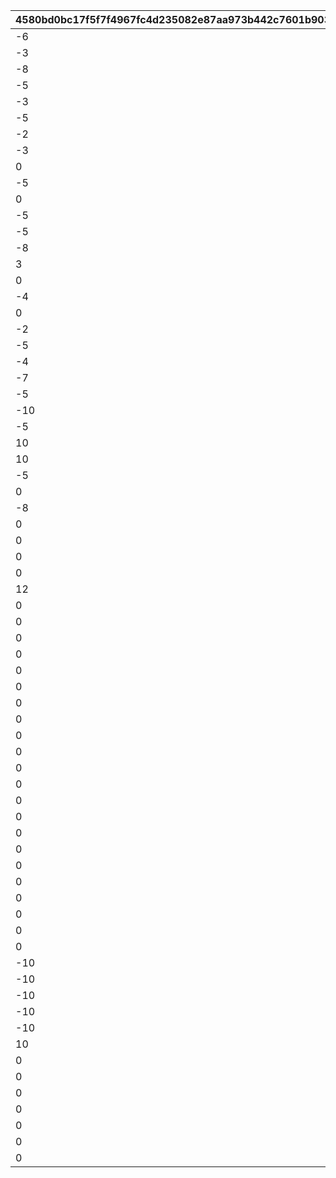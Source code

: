 |4580bd0bc17f5f7f4967fc4d235082e87aa973b442c7601b903103fd76ff6bfd|34f9066f2e00717fdb6d33fa87b796830152b98dba0a7f788cb75327a535b23f|90811b8c894ce39876bc4f3c509eb0ceca6c0716841bb1b605c4f872dc75a8ea|7fcd0a65cd16a6c90fd03e5d1f394ae28efb56de0dbea43c2b8e2188649fe080|912f3c6ebe349eb9bc07c486486cb79481f98d9bb6f866197a33e592eb31cbdb|6cd7ee4e4423f25520b8a1585fe91a1749c2d25a29d34e5a78587e525f75fd1f|0f37d09610ea0ca4ed138556ec5efaab5c914485959f8f9448abd60b5656a3dd|f47b27903621bd865ff3b2bce588d129f1821d2cd25563f6021471c33c9080c6|57d3c43597b6dac003e1a2c08c1ec1c8703f4ca362df1d019a108309cb387493|ded2abb959bc6c20b1905ab82871574a08ad99693b64243e2bd279fd9e4d290e|6c6f05390a93727b3e1518c7c938d83f365ac3580defb8908e1003c2314ba42d|d4a76ecee40115fe750dbbc977174c3a95788012c39406888f2b09e5260cf2ca|4937acb0ef61b38d6fcf85f71ab595b7f3f9a506d1c6896170834f0b4ef4ce98|
| --- | --- | --- | --- | --- | --- | --- | --- | --- | --- | --- | --- | --- |
|-6|10001|2018/03/31 15:00:00|0|0|20001|5031|0|0|0|2030/04/19 15:00:00|1|2020/03/16 15:00:00|
|-3|10002|2018/04/30 15:00:00|0|0|20002|8135|0|0|0|2030/04/19 15:00:00|1|2020/04/15 15:00:00|
|-8|10003|2018/05/25 16:00:00|0|0|20003|201|0|0|0|2030/04/19 15:00:00|1|2020/05/15 15:00:00|
|-5|10004|2018/06/30 12:00:00|0|0|20004|3394|0|0|0|2030/04/19 15:00:00|1,2|2020/06/19 15:00:00|
|-3|10005|2018/07/31 12:00:00|0|0|20005|3060|0|0|0|2030/04/19 15:00:00|1,4|2020/07/20 15:00:00|
|-5|10006|2018/08/31 12:00:00|0|0|20006|1412|0|0|0|2030/04/19 15:00:00|1|2020/08/19 15:00:00|
|-2|10007|2018/09/30 12:00:00|0|0|20007|3481|0|0|0|2030/04/19 15:00:00|1,5|2020/09/23 15:00:00|
|-3|10008|2018/10/31 12:00:00|0|0|20008|3490|0|0|0|2030/04/19 15:00:00|1|2020/10/19 15:00:00|
|0|10009|2018/11/30 12:00:00|0|0|20009|5402|0|0|0|2030/04/19 15:00:00|1,6|2020/11/24 15:00:00|
|-5|10010|2018/12/31 12:00:00|0|0|20010|2192|0|0|0|2030/04/19 15:00:00|1,7|2020/12/22 15:00:00|
|0|10011|2019/01/31 12:00:00|0|0|20011|5034|0|0|0|2030/04/19 15:00:00|1,8|2021/01/25 15:00:00|
|-5|10012|2019/02/22 15:00:00|0|0|20012|402|0|0|0|2030/04/19 15:00:00|1|2021/02/18 15:00:00|
|-5|10013|2019/03/31 15:00:00|0|0|20013|22|0|0|0|2030/04/19 15:00:00|1,9|2021/03/23 15:00:00|
|-8|10015|2019/04/30 12:00:00|0|0|20014|2174|0|0|0|2030/04/19 15:00:00|1|2021/04/16 15:00:00|
|3|10019|2019/06/30 15:00:00|0|0|20015|2222|0|0|0|2030/04/19 15:00:00|1,10|2021/05/18 15:00:00|
|0|10021|2019/07/31 12:00:00|0|0|20016|6040|0|0|0|2030/04/19 15:00:00|1,11|2021/06/18 15:00:00|
|-4|10023|2019/08/31 12:00:00|0|0|20017|6481|0|0|0|2030/04/19 15:00:00|1|2021/07/16 15:00:00|
|0|10025|2019/09/30 12:00:00|0|0|20018|8134|0|0|0|2030/04/19 15:00:00|1,12|2021/08/16 15:00:00|
|-2|10027|2019/10/31 12:00:00|0|0|20019|3480|0|0|0|2030/04/19 15:00:00|1|2021/09/16 15:00:00|
|-5|10029|2019/11/30 12:00:00|0|0|20020|5283|0|0|0|2030/04/19 15:00:00|1,13|2021/10/19 15:00:00|
|-4|10031|2019/12/31 12:00:00|0|0|20021|1311|0|0|0|2030/04/19 15:00:00|1,14|2021/11/16 15:00:00|
|-7|10033|2020/01/31 12:00:00|0|0|20022|6055|0|0|0|2030/04/19 15:00:00|1,15|2021/12/16 15:00:00|
|-5|10038|2020/03/31 12:00:00|0|0|20023|2022|0|0|0|2030/04/19 15:00:00|1|2022/01/17 15:00:00|
|-10|10040|2020/04/24 15:00:00|0|0|20024|6011|0|0|0|2030/04/19 15:00:00|1|2022/02/18 15:00:00|
|-5|10042|2020/05/25 15:00:00|0|0|20025|5221|0|0|0|2030/04/19 15:00:00|1,16|2022/03/17 15:00:00|
|10|10044|2020/06/30 12:00:00|0|0|20026|3040|0|0|0|2030/04/19 15:00:00|1,17|2022/04/18 15:00:00|
|10|10046|2020/07/31 12:00:00|0|0|20027|6120|0|0|0|2030/04/19 15:00:00|1,18|2022/05/18 15:00:00|
|-5|10048|2020/08/31 12:00:00|0|0|20028|5032|0|0|0|2030/04/19 15:00:00|1|2022/06/16 15:00:00|
|0|10050|2020/09/30 12:00:00|0|0|20029|5151|0|0|0|2030/04/19 15:00:00|1,19|2022/07/19 8:00:00|
|-8|10052|2020/10/31 12:00:00|0|0|20030|6056|0|0|0|2030/04/19 15:00:00|1|2022/08/16 15:00:00|
|0|10054|2020/11/30 12:00:00|0|0|20031|3351|0|0|0|2030/04/19 15:00:00|1,20|2022/09/17 15:00:00|
|0|10056|2020/12/31 12:00:00|0|0|20032|2191|0|0|0|2030/04/19 15:00:00|1,21|2022/10/16 15:00:00|
|0|10058|2021/01/31 12:00:00|0|0|20033|1122|0|0|0|2030/04/19 15:00:00|1,22|2022/11/17 15:00:00|
|0|10059|2021/02/10 12:00:00|20033|0|20034|1123|0|0|0|2030/04/19 15:00:00|1,22|2022/11/17 15:00:00|
|12|10061|2021/02/28 12:00:00|0|0|20035|2194|0|0|0|2030/04/19 15:00:00|1,23|2022/12/19 15:00:00|
|0|10064|2021/02/28 12:00:00|0|0|20036|5010|0|0|0|2030/04/19 15:00:00|1|2023/01/16 15:00:00|
|0|10066|2021/04/30 12:00:00|0|0|20037|144|0|0|0|2030/04/19 15:00:00|1|2023/02/16 15:00:00|
|0|10068|2021/05/31 12:00:00|0|0|20038|121|0|0|0|2030/04/19 15:00:00|1,24|2023/03/16 15:00:00|
|0|10070|2021/06/30 12:00:00|0|0|20039|394|0|0|0|2030/04/19 15:00:00|1|2023/04/17 15:00:00|
|0|10072|2021/07/31 12:00:00|0|0|20040|1082|0|0|0|2030/04/19 15:00:00|1,25|2023/05/16 15:00:00|
|0|10074|2021/08/31 12:00:00|0|0|20041|181|0|0|0|2030/04/19 15:00:00|1|2023/06/16 15:00:00|
|0|10076|2021/09/30 12:00:00|0|0|20042|5084|0|0|0|2030/04/19 15:00:00|1,26|2023/07/18 15:00:00|
|0|10078|2021/10/31 12:00:00|0|0|20043|6054|0|0|0|2030/04/19 15:00:00|1|2023/08/18 15:00:00|
|0|10080|2021/11/30 12:00:00|0|0|20044|6381|0|0|0|2030/04/19 15:00:00|1,27|2023/09/19 15:00:00|
|0|10082|2021/12/31 12:00:00|0|0|20045|2193|0|0|0|2030/04/19 15:00:00|1,28|2023/10/16 15:00:00|
|0|10084|2022/01/31 12:00:00|0|0|20046|8163|0|0|0|2030/04/19 15:00:00|1|2023/11/16 15:00:00|
|0|10085|2022/02/07 12:00:00|20046|0|20047|8164|0|0|0|2030/04/19 15:00:00|1,29|2023/11/16 15:00:00|
|0|10088|2022/02/28 12:00:00|0|0|20048|2201|0|0|0|2030/04/19 15:00:00|1|2023/12/18 15:00:00|
|0|10090|2022/03/31 12:00:00|0|0|20049|430|0|0|0|2030/04/19 15:00:00|1|2024/01/17 15:00:00|
|0|10092|2022/04/30 12:00:00|0|0|20050|351|0|0|0|2030/04/19 15:00:00|1|2024/03/18 15:00:00|
|0|10094|2022/05/25 15:00:00|0|0|20051|392|0|0|0|2030/04/19 15:00:00|1,30|2024/04/18 15:00:00|
|0|10096|2022/06/30 12:00:00|0|0|20052|3402|0|0|0|2030/04/19 15:00:00|1,31|2024/06/17 15:00:00|
|0|10098|2022/07/31 12:00:00|0|0|20053|8132|0|0|0|2030/04/19 15:00:00|1,32|2024/07/16 15:00:00|
|0|10100|2022/08/31 12:00:00|0|0|20054|6057|0|0|0|2030/04/19 15:00:00|1|2024/08/16 15:00:00|
|0|10102|2022/09/30 12:00:00|0|0|20055|5200|0|0|0|2030/04/19 15:00:00|1,33|2024/09/17 15:00:00|
|0|10104|2022/10/31 12:00:00|0|0|20056|3479|0|0|0|2030/04/19 15:00:00|1|2024/10/16 15:00:00|
|0|10106|2022/11/30 12:00:00|0|0|20057|5033|0|0|0|2030/04/19 15:00:00|1,34|2024/11/16 15:00:00|
|-10|10108|2022/12/31 12:00:00|0|0|20058|7213|0|0|0|2030/04/19 15:00:00|1,35|2024/12/16 15:00:00|
|-10|10110|2023/01/31 12:00:00|0|0|20059|8153|0|0|0|2030/04/19 15:00:00|1,36|2025/01/16 15:00:00|
|-10|10111|2023/02/07 12:00:00|20059|0|20060|8154|0|0|0|2030/04/19 15:00:00|1,36|2025/01/16 15:00:00|
|-10|10114|2023/02/28 12:00:00|0|0|20061|4314|0|0|0|2030/04/19 15:00:00|1|2025/02/16 15:00:00|
|-10|10116|2023/03/31 12:00:00|0|0|20062|3301|0|0|0|2030/04/19 15:00:00|1|2025/03/17 15:00:00|
|10|10118|2023/04/30 12:00:00|0|0|20063|1443|0|0|0|2030/04/19 15:00:00|1,37|2025/04/16 15:00:00|
|0|10120|2023/05/31 12:00:00|0|0|20064|202|0|0|0|2030/04/19 15:00:00|1|2025/05/16 15:00:00|
|0|10122|2023/06/30 12:00:00|0|0|20065|460|0|0|0|2030/04/19 15:00:00|1,38|2025/06/17 15:00:00|
|0|10124|2023/07/31 12:00:00|0|0|20066|2394|0|0|0|2030/04/19 15:00:00|1,39|2025/07/16 15:00:00|
|0|10136|2023/08/15 12:00:00|0|0|20067|1|0|0|0|2030/04/19 15:00:00|1,40|2025/08/16 15:00:00|
|0|10137|2023/08/15 12:00:00|20067|0|20068|2|0|0|0|2030/04/19 15:00:00|1,40|2025/08/16 15:00:00|
|0|10126|2023/08/31 12:00:00|0|0|20069|203|0|0|0|2030/04/19 15:00:00|1|2025/09/17 15:00:00|
|0|10128|2023/09/30 12:00:00|0|0|20070|8460|0|0|0|2030/04/19 15:00:00|1|2025/10/16 15:00:00|